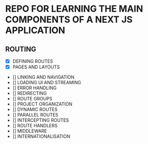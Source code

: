 # REPO FOR LEARNING THE MAIN COMPONENTS OF A NEXT JS APPLICATION

## ROUTING

- [x] DEFINING ROUTES
- [x] PAGES AND LAYOUTS
- [] LINKING AND NAVIGATION
- [] LOADING UI AND STREAMING
- [] ERROR HANDLING
- [] REDIRECTING
- [] ROUTE GROUPS
- [] PROJECT ORGANIZATION
- [] DYNAMIC ROUTES
- [] PARALLEL ROUTES
- [] INTERCEPTING ROUTES
- [] ROUTE HANDLERS
- [] MIDDLEWARE
- [] INTERNATIONALISATION
